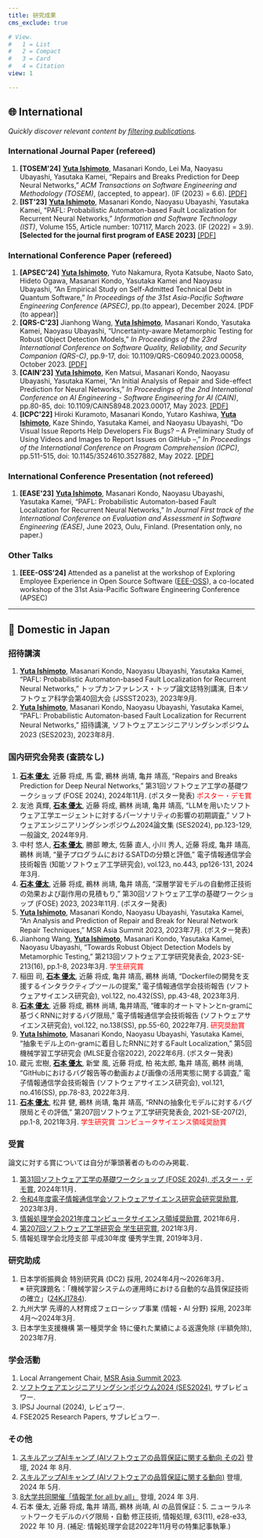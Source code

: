```yaml
---
title: 研究成果
cms_exclude: true

# View.
#   1 = List
#   2 = Compact
#   3 = Card
#   4 = Citation
view: 1

---
```


## 🌐 International

*Quickly discover relevant content by [filtering publications](/ja/publication/).*

### International Journal Paper (refereed)
1. **[TOSEM'24]** **<u>Yuta Ishimoto</u>**, Masanari Kondo, Lei Ma, Naoyasu Ubayashi, Yasutaka Kamei, “Repairs and Breaks Prediction for Deep Neural Networks,” *ACM Transactions on Software Engineering and Methodology (TOSEM)*, (accepted, to appear). (IF (2023) = 6.6). [[PDF]](https://dl.acm.org/doi/10.1145/3702983)
2. **[IST'23]** **<u>Yuta Ishimoto</u>**, Masanari Kondo, Naoyasu Ubayashi, Yasutaka Kamei, “PAFL: Probabilistic Automaton-based Fault Localization for Recurrent Neural Networks,” *Information and Software Technology (IST)*, Volume 155, Article number: 107117, March 2023. (IF (2022) = 3.9).  **[Selected for the journal first program of EASE 2023]** [[PDF]](https://www.sciencedirect.com/science/article/pii/S0950584922002269?via%3Dihub)

### International Conference Paper (refereed)
1. **[APSEC'24]** **<u>Yuta Ishimoto</u>**, Yuto Nakamura, Ryota Katsube, Naoto Sato, Hideto Ogawa, Masanari Kondo, Yasutaka Kamei and Naoyasu Ubayashi, “An Empirical Study on Self-Admitted Technical Debt in Quantum Software,” *In Proceedings of the 31st Asia-Pacific Software Engineering Conference (APSEC)*, pp.(to appear), December 2024. [PDF (to appear)]
1. **[QRS-C'23]** Jianhong Wang, **<u>Yuta Ishimoto</u>**, Masanari Kondo, Yasutaka Kamei, Naoyasu Ubayashi, “Uncertainty-aware Metamorphic Testing for Robust Object Detection Models,” *In Proceedings of the 23rd International Conference on Software Quality, Reliability, and Security Companion (QRS-C)*, pp.9-17, doi: 10.1109/QRS-C60940.2023.00058, October 2023. [[PDF]](https://posl.ait.kyushu-u.ac.jp/~ishimoto/pdfs/wang2023qrs.pdf)
1. **[CAIN'23]** **<u>Yuta Ishimoto</u>**, Ken Matsui, Masanari Kondo, Naoyasu Ubayashi, Yasutaka Kamei, “An Initial Analysis of Repair and Side-effect Prediction for Neural Networks,” *In Proceedings of the 2nd International Conference on AI Engineering - Software Engineering for AI (CAIN)*, pp.80-85, doi: 10.1109/CAIN58948.2023.00017, May 2023. [[PDF]](https://posl.ait.kyushu-u.ac.jp/~ishimoto/pdfs/cain_short_paper.pdf)
1. **[ICPC'22]** Hiroki Kuramoto, Masanari Kondo, Yutaro Kashiwa, **<u>Yuta Ishimoto</u>**, Kaze Shindo, Yasutaka Kamei, and Naoyasu Ubayashi, “Do Visual Issue Reports Help Developers Fix Bugs? – A Preliminary Study of Using Videos and Images to Report Issues on GitHub –,” *In Proceedings of the International Conference on Program Comprehension (ICPC)*, pp.511-515, doi: 10.1145/3524610.3527882, May 2022. [[PDF]](https://posl.ait.kyushu-u.ac.jp/~kamei/publications/Kuramoto_ICPC2022.pdf)

### International Conference Presentation (not refereed)
1. **[EASE'23]** **<u>Yuta Ishimoto</u>**, Masanari Kondo, Naoyasu Ubayashi, Yasutaka Kamei, “PAFL: Probabilistic Automaton-based Fault Localization for Recurrent Neural Networks,” *In Journal First track of the International Conference on Evaluation and Assessment in Software Engineering (EASE)*, June 2023, Oulu, Finland. (Presentation only, no paper.)

### Other Talks
1. **[EEE-OSS'24]** Attended as a panelist at the workshop of Exploring Employee Experience in Open Source Software ([EEE-OSS](https://posl.ait.kyushu-u.ac.jp/~eee-oss2024/)), a co-located workshop of the 31st Asia-Pacific Software Engineering Conference (APSEC)

---

## 🗾 Domestic in Japan
### 招待講演
1. **<u>Yuta Ishimoto</u>**, Masanari Kondo, Naoyasu Ubayashi, Yasutaka Kamei, “PAFL: Probabilistic Automaton-based Fault Localization for Recurrent Neural Networks,” トップカンファレンス・トップ論文誌特別講演, 日本ソフトウェア科学会第40回大会 (JSSST2023), 2023年9月.
1. **<u>Yuta Ishimoto</u>**, Masanari Kondo, Naoyasu Ubayashi, Yasutaka Kamei, “PAFL: Probabilistic Automaton-based Fault Localization for Recurrent Neural Networks,” 招待講演, ソフトウェアエンジニアリングシンポジウム2023 (SES2023), 2023年8月.

### 国内研究会発表 (査読なし)
<!-- これは<span style="color: red; ">赤文字</span>です -->
1. **<u>石本 優太</u>**, 近藤 将成, 馬 雷, 鵜林 尚靖, 亀井 靖高, “Repairs and Breaks Prediction for Deep Neural Networks,” 第31回ソフトウェア工学の基礎ワークショップ (FOSE 2024), 2024年11月. (ポスター発表) <span style="color: red; "><i class="fa-solid fa-trophy"></i>ポスター・デモ賞</span>
1. 友池 真輝, **<u>石本 優太</u>**, 近藤 将成, 鵜林 尚靖, 亀井 靖高, “LLMを用いたソフトウェア工学エージェントに対するパーソナリティの影響の初期調査,” ソフトウェアエンジニアリングシンポジウム2024論文集 (SES2024), pp.123-129, 一般論文, 2024年9月.
2. 中村 悠人, **<u>石本 優太</u>**, 勝部 瞭太, 佐藤 直人, 小川 秀人, 近藤 将成, 亀井 靖高, 鵜林 尚靖, “量子プログラムにおけるSATDの分類と評価,” 電子情報通信学会技術報告 (知能ソフトウェア工学研究会), vol.123, no.443, pp126-131, 2024年3月.
3. **<u>石本 優太</u>**, 近藤 将成, 鵜林 尚靖, 亀井 靖高, “深層学習モデルの自動修正技術の効果および副作用の見積もり,” 第30回ソフトウェア工学の基礎ワークショップ (FOSE) 2023, 2023年11月. (ポスター発表)
4. **<u>Yuta Ishimoto</u>**, Masanari Kondo, Naoyasu Ubayashi, Yasutaka Kamei, “An Analysis and Prediction of Repair and Break for Neural Network Repair Techniques,” MSR Asia Summit 2023, 2023年7月. (ポスター発表)
5. Jianhong Wang, **<u>Yuta Ishimoto</u>**, Masanari Kondo, Yasutaka Kamei, Naoyasu Ubayashi, “Towards Robust Object Detection Models by Metamorphic Testing,” 第213回ソフトウェア工学研究発表会, 2023-SE-213(16), pp.1-8, 2023年3月. <span style="color: red; "><i class="fa-solid fa-trophy"></i>学生研究賞</span>
6. 稲田 司, **<u>石本 優太</u>**, 近藤 将成, 亀井 靖高, 鵜林 尚靖, “Dockerfileの開発を支援するインタラクティブツールの提案,” 電子情報通信学会技術報告 (ソフトウェアサイエンス研究会), vol.122, no.432(SS), pp.43-48, 2023年3月.
7. **<u>石本 優太</u>**, 近藤 将成, 鵜林 尚靖, 亀井靖高, “確率的オートマトンとn-gramに基づくRNNに対するバグ限局,” 電子情報通信学会技術報告 (ソフトウェアサイエンス研究会), vol.122, no.138(SS), pp.55-60, 2022年7月. <span style="color: red; "><i class="fa-solid fa-trophy"></i>研究奨励賞</span>
8. **<u>Yuta Ishimoto</u>**, Masanari Kondo, Naoyasu Ubayashi, Yasutaka Kamei, “抽象モデル上のn-gramに着目したRNNに対するFault Localization,” 第5回機械学習工学研究会 (MLSE夏合宿2022), 2022年6月. (ポスター発表)
9. 蔵元 宏樹, **<u>石本 優太</u>**, 新堂 風, 近藤 将成, 柏 祐太郎, 亀井 靖高, 鵜林 尚靖, “GitHubにおけるバグ報告等の動画および画像の活用実態に関する調査,” 電子情報通信学会技術報告 (ソフトウェアサイエンス研究会), vol.121, no.416(SS), pp.78-83, 2022年3月.
10. **<u>石本 優太</u>**, 松井 健, 鵜林 尚靖, 亀井 靖高, “RNNの抽象化モデルに対するバグ限局とその評価,” 第207回ソフトウェア工学研究発表会, 2021-SE-207(2), pp.1-8, 2021年3月. <span style="color: red; "><i class="fa-solid fa-trophy"></i>学生研究賞 <i class="fa-solid fa-trophy"></i>コンピュータサイエンス領域奨励賞</span>

### 受賞
論文に対する賞については自分が筆頭著者のもののみ掲載．
1. [第31回ソフトウェア工学の基礎ワークショップ (FOSE 2024), ポスター・デモ賞](https://fose.jssst.or.jp/fose2024/), 2024年11月．
2. [令和4年度電子情報通信学会ソフトウェアサイエンス研究会研究奨励賞](https://www.ieice.org/iss/ss/award.html), 2023年3月．
3. [情報処理学会2021年度コンピュータサイエンス領域奨励賞](https://www.ipsj.or.jp/award/cs-award-2021.html), 2021年6月．
4. [第207回ソフトウェア工学研究会 学生研究賞](https://www.sigse.jp/award.html), 2021年3月．
5. 情報処理学会北陸支部 平成30年度 優秀学生賞, 2019年3月．

### 研究助成
1. 日本学術振興会 特別研究員 (DC2) 採用, 2024年4月〜2026年3月．<br>※ 研究課題名：「機械学習システムの運用時における自動的な品質保証技術の確立」([24KJ1784](https://kaken.nii.ac.jp/ja/grant/KAKENHI-PROJECT-24KJ1784/)).
2. 九州大学 先導的⼈材育成フェローシップ事業 (情報・AI 分野) 採用, 2023年4月〜2024年3月.
3. 日本学生支援機構 第一種奨学金 特に優れた業績による返還免除 (半額免除), 2023年7月.

### 学会活動
1. Local Arrangement Chair, [MSR Asia Summit 2023](https://msrasiasummit.github.io/).
1. [ソフトウェアエンジニアリングシンポジウム2024 (SES2024)](https://ses.sigse.jp/2024/), サブレビュワー.
2. IPSJ Journal (2024), レビュワー.
3. FSE2025 Research Papers, サブレビュワー.

### その他
1. [スキルアップAIキャンプ (AIソフトウェアの品質保証に関する動向 その2)](https://www.skillupai.com/skillupai-camp/240821/) 登壇, 2024 年 8月.
1. [スキルアップAIキャンプ (AIソフトウェアの品質保証に関する動向)](https://www.skillupai.com/skillupai-camp/240508/) 登壇, 2024 年 5月.
1. [8大学共同開催「情報学 for all by all」](https://www.i.u-tokyo.ac.jp/events/joho-for-all2024/) 登壇, 2024 年 3月.
1. 石本 優太, 近藤 将成, ⻲井 靖⾼, 鵜林 尚靖, AI の品質保証：5. ニューラルネットワークモデルのバグ限局・⾃動
修正技術, 情報処理, 63(11), e28-e33, 2022 年 10 ⽉. (補⾜: 情報処理学会誌2022年11月号の特集記事執筆.)